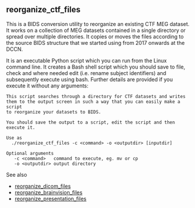 ## reorganize_ctf_files

This is a BIDS conversion utility to reorganize an existing CTF MEG dataset. It works on a collection of MEG datasets contained in a single directory or spread over multiple directories. It copies or moves the files according to the source BIDS structure that we started using from 2017 onwards at the DCCN.

It is an executable Python script which you can run from the Linux command line. It creates a Bash shell script which you should save to file, check and where needed edit (i.e. rename subject identifiers) and subsequently execute using bash. Further details are provided if you execute it without any arguments:

```
This script searches through a directory for CTF datasets and writes
them to the output screen in such a way that you can easily make a script
to reorganize your datasets to BIDS.

You should save the output to a script, edit the script and then execute it.

Use as
  ./reorganize_ctf_files -c <command> -o <outputdir> [inputdir]

Optional arguments
   -c <command>   command to execute, eg. mv or cp
   -o <outputdir> output directory
```

See also
  * [reorganize_dicom_files](reorganize_dicom_files.md)
  * [reorganize_brainvision_files](reorganize_brainvision_files.md)
  * [reorganize_presentation_files](reorganize_presentation_files.md)
  
